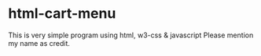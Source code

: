 # html-cart-menu
This is very simple program using html, w3-css &amp; javascript
Please mention my name as credit.
